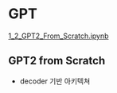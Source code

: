 # GPT

[1_2_GPT2_From_Scratch.ipynb](https://github.com/rlarlgnszx/AI_Study/blob/main/Hugging%20Face%20Model/GPT/1_2_GPT2_From_Scratch.ipynb)

## GPT2 from Scratch

- decoder 기반 아키텍쳐